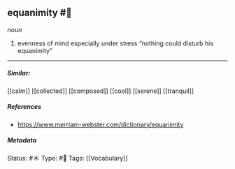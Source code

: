 ## equanimity #🧠 

_noun_

1. evenness of mind especially under stress
“nothing could disturb his equanimity”
___

##### Similar:
[[calm]]
[[collected]]
[[composed]]
[[cool]]
[[serene]]
[[tranquil]]

##### References
- https://www.merriam-webster.com/dictionary/equanimity

##### Metadata
Status: #☀️ 
Type: #🔵
Tags: [[Vocabulary]]



